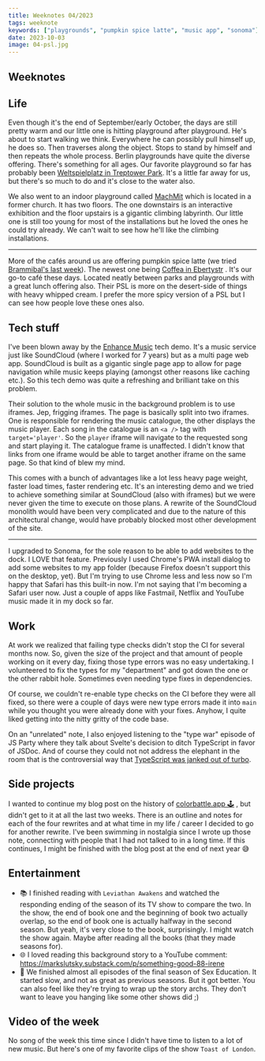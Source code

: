 ```yaml
---
title: Weeknotes 04/2023
tags: weeknote
keywords: ["playgrounds", "pumpkin spice latte", "music app", "sonoma"]
date: 2023-10-03
image: 04-psl.jpg
---
```


## Weeknotes

## Life

Even though it's the end of September/early October, the days are still pretty warm and our little one is hitting playground after playground. He's about to start walking we think. Everywhere he can possibly pull himself up, he does so. Then traverses along the object. Stops to stand by himself and then repeats the whole process. Berlin playgrounds have quite the diverse offering. There's something for all ages. Our favorite playground so far has probably been [Weltspielplatz in Treptower Park](https://maps.app.goo.gl/2Ti62TSJNCH4Yabh6). It's a little far away for us, but there's so much to do and it's close to the water also.

We also went to an indoor playground called [MachMit](https://maps.app.goo.gl/3LU1atZFexrDLBTw5) which is located in a former church. It has two floors. The one downstairs is an interactive exhibition and the floor upstairs is a gigantic climbing labyrinth. Our little one is still too young for most of the installations but he loved the ones he could try already. We can't wait to see how he'll like the climbing installations.

---

More of the cafés around us are offering pumpkin spice latte (we tried [Brammibal's last week](/weeknotes/2023/03/)). The newest one being [Coffea in Ebertystr](https://maps.app.goo.gl/to7Amy9tgdkVBz1N7) . It's our go-to café these days. Located neatly between parks and playgrounds with a great lunch offering also. Their PSL is more on the desert-side of things with heavy whipped cream. I prefer the more spicy version of a PSL but I can see how people love these ones also.

## Tech stuff

I've been blown away by the [Enhance Music](https://begin.com/blog/posts/2023-09-28-introducing-enhance-music) tech demo. It's a music service just like SoundCloud (where I worked for 7 years) but as a multi page web app. SoundCloud is built as a gigantic single page app to allow for page navigation while music keeps playing (amongst other reasons like caching etc.). So this tech demo was quite a refreshing and brilliant take on this problem.

Their solution to the whole music in the background problem is to use iframes. Jep, frigging iframes. The page is basically split into two iframes. One is responsible for rendering the music catalogue, the other displays the music player. Each song in the catalogue is an `<a />` tag with `target='player'`. So the `player` iframe will navigate to the requested song and start playing it. The catalogue frame is unaffected. I didn't know that links from one iframe would be able to target another iframe on the same page. So that kind of blew my mind.

This comes with a bunch of advantages like a lot less heavy page weight, faster load times, faster rendering etc. It's an interesting demo and we tried to achieve something similar at SoundCloud (also with iframes) but we were never given the time to execute on those plans. A rewrite of the SoundCloud monolith would have been very complicated and due to the nature of this architectural change, would have probably blocked most other development of the site.

---

I upgraded to Sonoma, for the sole reason to be able to add websites to the dock. I LOVE that feature. Previously I used Chrome's PWA install dialog to add some websites to my app folder (because Firefox doesn't support this on the desktop, yet). But I'm trying to use Chrome less and less now so I'm happy that Safari has this built-in now. I'm not saying that I'm becoming a Safari user now. Just a couple of apps like Fastmail, Netflix and YouTube music made it in my dock so far.

## Work

At work we realized that failing type checks didn't stop the CI for several months now. So, given the size of the project and that amount of people working on it every day, fixing those type errors was no easy undertaking. I volunteered to fix the types for my "department" and got down the one or the other rabbit hole. Sometimes even needing type fixes in dependencies.

Of course, we couldn't re-enable type checks on the CI before they were all fixed, so there were a couple of days were new type errors made it into `main` while you thought you were already done with your fixes. Anyhow, I quite liked getting into the nitty gritty of the code base.

On an "unrelated" note, I also enjoyed listening to the "type war" episode of JS Party where they talk about Svelte's decision to ditch TypeScript in favor of JSDoc. And of course they could not not address the elephant in the room that is the controversial way that [TypeScript was janked out of turbo](https://github.com/hotwired/turbo/pull/971).

## Side projects

I wanted to continue my blog post on the history of [colorbattle.app 🕹️](https://colorbattle.app/) , but didn't get to it at all the last two weeks. There is an outline and notes for each of the four rewrites and at what time in my life / career I decided to go for another rewrite. I've been swimming in nostalgia since I wrote up those note, connecting with people that I had not talked to in a long time. If this continues, I might be finished with the blog post at the end of next year 😅

## Entertainment

- 📚 I finished reading with `Leviathan Awakens` and watched the responding ending of the season of its TV show to compare the two. In the show, the end of book one and the beginning of book two actually overlap, so the end of book one is actually halfway in the second season. But yeah, it's very close to the book, surprisingly. I might watch the show again. Maybe after reading all the books (that they made seasons for).
- 🌐 I loved reading this background story to a YouTube comment: https://markslutsky.substack.com/p/something-good-88-irene
- 🍿 We finished almost all episodes of the final season of Sex Education. It started slow, and not as great as previous seasons. But it got better. You can also feel like they're trying to wrap up the story archs. They don't want to leave you hanging like some other shows did ;)

## Video of the week

No song of the week this time since I didn't have time to listen to a lot of new music. But here's one of my favorite clips of the show `Toast of London`.

<script type="module" src="https://cdn.jsdelivr.net/npm/@justinribeiro/lite-youtube@1.5.0/lite-youtube.js"></script>

<lite-youtube videoid="grp-hFT2_u0"></lite-youtube>
